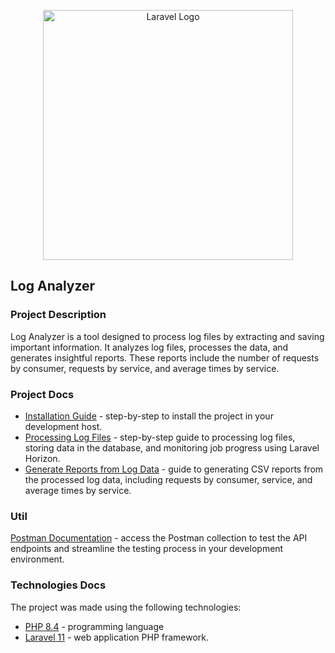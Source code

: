 <p align="center"><a href="https://laravel.com" target="_blank"><img src="https://raw.githubusercontent.com/laravel/art/master/logo-lockup/5%20SVG/2%20CMYK/1%20Full%20Color/laravel-logolockup-cmyk-red.svg" width="400" alt="Laravel Logo"></a></p>

## Log Analyzer

### Project Description

Log Analyzer is a tool designed to process log files by extracting and saving important information. It analyzes log files, processes the data, and generates insightful reports. These reports include the number of requests by consumer, requests by service, and average times by service.

### Project Docs

- [Installation Guide](https://github.com/carloseduardorocha/log-analyzer/wiki/Installation-Guide) - step-by-step to install the project in your development host. <br/>
- [Processing Log Files](https://github.com/carloseduardorocha/log-analyzer/wiki/Processing-Log-Files) - step-by-step guide to processing log files, storing data in the database, and monitoring job progress using Laravel Horizon. <br/>
- [Generate Reports from Log Data](https://github.com/carloseduardorocha/log-analyzer/wiki/Generate-Reports-from-Log-Data) - guide to generating CSV reports from the processed log data, including requests by consumer, service, and average times by service. <br/>

### Util
[Postman Documentation](https://documenter.getpostman.com/view/15465603/2sAYJ1mNeY) - access the Postman collection to test the API endpoints and streamline the testing process in your development environment. <br/>

### Technologies Docs

The project was made using the following technologies:<br/>

- [PHP 8.4](https://www.php.net/) - programming language <br/>
- [Laravel 11](https://laravel.com/docs/11.x) - web application PHP framework. <br/>
